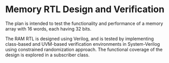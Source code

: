 # Memory RTL Design and Verification

The plan is intended to test the functionality and performance of a memory array with 16 words, each having 32 bits.

The RAM RTL is designed using Verilog, and is tested by implementing class-based and UVM-based verification
environments in System-Verilog using constrained randomization approach. The functional coverage of the design is explored in a subscriber
class.
